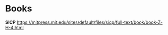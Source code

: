 # Books


**SICP**
https://mitpress.mit.edu/sites/default/files/sicp/full-text/book/book-Z-H-4.html
